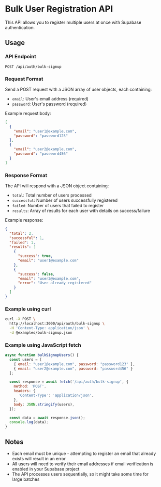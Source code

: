# Bulk User Registration API

This API allows you to register multiple users at once with Supabase authentication.

## Usage

### API Endpoint

```
POST /api/auth/bulk-signup
```

### Request Format

Send a POST request with a JSON array of user objects, each containing:
- `email`: User's email address (required)
- `password`: User's password (required)

Example request body:
```json
[
  {
    "email": "user1@example.com",
    "password": "password123"
  },
  {
    "email": "user2@example.com",
    "password": "password456"
  }
]
```

### Response Format

The API will respond with a JSON object containing:
- `total`: Total number of users processed
- `successful`: Number of users successfully registered
- `failed`: Number of users that failed to register
- `results`: Array of results for each user with details on success/failure

Example response:
```json
{
  "total": 2,
  "successful": 1,
  "failed": 1,
  "results": [
    {
      "success": true,
      "email": "user1@example.com"
    },
    {
      "success": false,
      "email": "user2@example.com",
      "error": "User already registered"
    }
  ]
}
```

### Example using curl

```bash
curl -X POST \
  http://localhost:3000/api/auth/bulk-signup \
  -H 'Content-Type: application/json' \
  -d @examples/bulk-signup.json
```

### Example using JavaScript fetch

```javascript
async function bulkSignupUsers() {
  const users = [
    { email: "user1@example.com", password: "password123" },
    { email: "user2@example.com", password: "password456" }
  ];

  const response = await fetch('/api/auth/bulk-signup', {
    method: 'POST',
    headers: {
      'Content-Type': 'application/json',
    },
    body: JSON.stringify(users),
  });

  const data = await response.json();
  console.log(data);
}
```

## Notes

- Each email must be unique - attempting to register an email that already exists will result in an error
- All users will need to verify their email addresses if email verification is enabled in your Supabase project
- The API processes users sequentially, so it might take some time for large batches 
